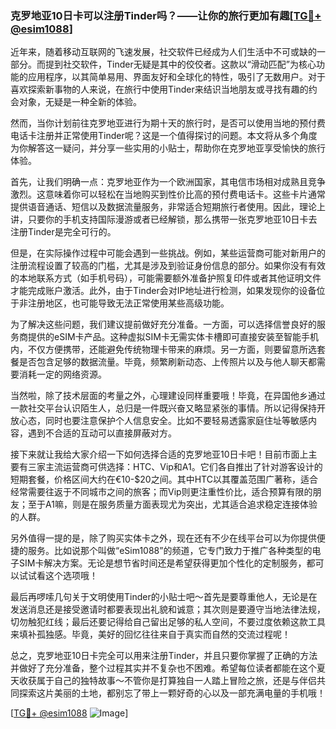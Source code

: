 ### 克罗地亚10日卡可以注册Tinder吗？——让你的旅行更加有趣[[TG💪+ @esim1088](https://t.me/s/esim1088)]

近年来，随着移动互联网的飞速发展，社交软件已经成为人们生活中不可或缺的一部分。而提到社交软件，Tinder无疑是其中的佼佼者。这款以“滑动匹配”为核心功能的应用程序，以其简单易用、界面友好和全球化的特性，吸引了无数用户。对于喜欢探索新事物的人来说，在旅行中使用Tinder来结识当地朋友或寻找有趣的约会对象，无疑是一种全新的体验。

然而，当你计划前往克罗地亚进行为期十天的旅行时，是否可以使用当地的预付费电话卡注册并正常使用Tinder呢？这是一个值得探讨的问题。本文将从多个角度为你解答这一疑问，并分享一些实用的小贴士，帮助你在克罗地亚享受愉快的旅行体验。

首先，让我们明确一点：克罗地亚作为一个欧洲国家，其电信市场相对成熟且竞争激烈。这意味着你可以轻松在当地购买到性价比高的预付费电话卡。这些卡片通常提供语音通话、短信以及数据流量服务，非常适合短期旅行者使用。因此，理论上讲，只要你的手机支持国际漫游或者已经解锁，那么携带一张克罗地亚10日卡去注册Tinder是完全可行的。

但是，在实际操作过程中可能会遇到一些挑战。例如，某些运营商可能对新用户的注册流程设置了较高的门槛，尤其是涉及到验证身份信息的部分。如果你没有有效的本地联系方式（如手机号码），可能需要额外准备护照复印件或者其他证明文件才能完成账户激活。此外，由于Tinder会对IP地址进行检测，如果发现你的设备位于非注册地区，也可能导致无法正常使用某些高级功能。

为了解决这些问题，我们建议提前做好充分准备。一方面，可以选择信誉良好的服务商提供的eSIM卡产品。这种虚拟SIM卡无需实体卡槽即可直接安装至智能手机内，不仅方便携带，还能避免传统物理卡带来的麻烦。另一方面，则要留意所选套餐是否包含足够的数据流量。毕竟，频繁刷新动态、上传照片以及与他人聊天都需要消耗一定的网络资源。

当然啦，除了技术层面的考量之外，心理建设同样重要哦！毕竟，在异国他乡通过一款社交平台认识陌生人，总归是一件既兴奋又略显紧张的事情。所以记得保持开放心态，同时也要注意保护个人信息安全。比如不要轻易透露家庭住址等敏感内容，遇到不合适的互动可以直接屏蔽对方。

接下来就让我给大家介绍一下如何选择合适的克罗地亚10日卡吧！目前市面上主要有三家主流运营商可供选择：HTC、Vip和A1。它们各自推出了针对游客设计的短期套餐，价格区间大约在€10-$20之间。其中HTC以其覆盖范围广著称，适合经常需要往返于不同城市之间的旅客；而Vip则更注重性价比，适合预算有限的朋友；至于A1嘛，则是在服务质量方面表现尤为突出，尤其适合追求稳定连接体验的人群。

另外值得一提的是，除了购买实体卡之外，现在还有不少在线平台可以为你提供便捷的服务。比如说那个叫做“eSim1088”的频道，它专门致力于推广各种类型的电子SIM卡解决方案。无论是想节省时间还是希望获得更加个性化的定制服务，都可以试试看这个选项哦！

最后再啰嗦几句关于文明使用Tinder的小贴士吧～首先是要尊重他人，无论是在发送消息还是接受邀请时都要表现出礼貌和诚意；其次则是要遵守当地法律法规，切勿触犯红线；最后还要记得给自己留出足够的私人空间，不要过度依赖这款工具来填补孤独感。毕竟，美好的回忆往往来自于真实而自然的交流过程呢！

总之，克罗地亚10日卡完全可以用来注册Tinder，并且只要你掌握了正确的方法并做好了充分准备，整个过程其实并不复杂也不困难。希望每位读者都能在这个夏天收获属于自己的独特故事～不管你是打算独自一人踏上冒险之旅，还是与伴侣共同探索这片美丽的土地，都别忘了带上一颗好奇的心以及一部充满电量的手机哦！

[[TG💪+ @esim1088](https://t.me/s/esim1088) ![Image](https://i.postimg.cc/4NQfJmqS/Snipaste-2025-05-13-00-14-12.png)]